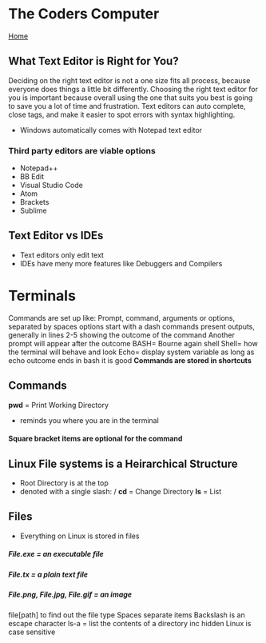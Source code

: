 # The Coders Computer
[Home](Home.md)
## What Text Editor is Right for You?
Deciding on the right text editor is not a one size fits all process, because everyone does things a little bit differently. 
Choosing the right text editor for you is important because overall using the one that suits you best is going to save you a lot of time and frustration. 
Text editors can auto complete, close tags, and make it easier to spot errors with syntax highlighting.
- Windows automatically comes with Notepad text editor
### Third party editors are viable options
- Notepad++
- BB Edit
- Visual Studio Code
- Atom
- Brackets
- Sublime
## Text Editor vs IDEs
- Text editors only edit text
- IDEs have meny more features like Debuggers and Compilers
# Terminals
Commands are set up like: Prompt, command, arguments or options, separated by spaces
options start with a dash
commands present outputs, generally in lines 2-5 showing the outcome of the command
Another prompt will appear after the outcome
BASH= Bourne again shell
Shell= how the terminal will behave and look
Echo= display system variable
as long as echo outcome ends in bash it is good
**Commands are stored in shortcuts**
## Commands 
**pwd** = Print Working Directory 
- reminds you where you are in the terminal
#### Square bracket items are optional for the command
## Linux File systems is a Heirarchical Structure
- Root Directory is at the top 
- denoted with a single slash: /
**cd** = Change Directory
**ls** = List 
## Files
- Everything on Linux is stored in files
##### File.exe = an executable file
##### File.tx = a plain text file
##### File.png, File.jpg, File.gif = an image
file[path] to find out the file type
Spaces separate items
Backslash is an escape character
ls-a = list the contents of a directory inc hidden
Linux is case sensitive



